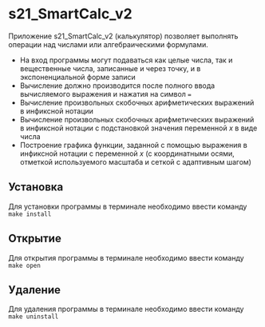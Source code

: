 # s21_SmartCalc_v2

Приложение s21_SmartCalc_v2 (калькулятор) позволяет выполнять операции над числами или алгебраическими формулами.

- На вход программы могут подаваться как целые числа, так и вещественные числа, записанные и через точку, и в экспоненциальной форме записи
- Вычисление должно производится после полного ввода вычисляемого выражения и нажатия на символ `=`
- Вычисление произвольных скобочных арифметических выражений в инфиксной нотации
- Вычисление произвольных скобочных арифметических выражений в инфиксной нотации с подстановкой значения переменной _x_ в виде числа
- Построение графика функции, заданной с помощью выражения в инфиксной нотации с переменной _x_  (с координатными осями, отметкой используемого масштаба и сеткой с адаптивным шагом)

## Установка 

Для установки программы в терминале необходимо ввести команду `make install`

## Открытие 

Для открытия программы в терминале необходимо ввести команду `make open`

## Удаление 

Для удаления программы в терминале необходимо ввести команду `make uninstall`